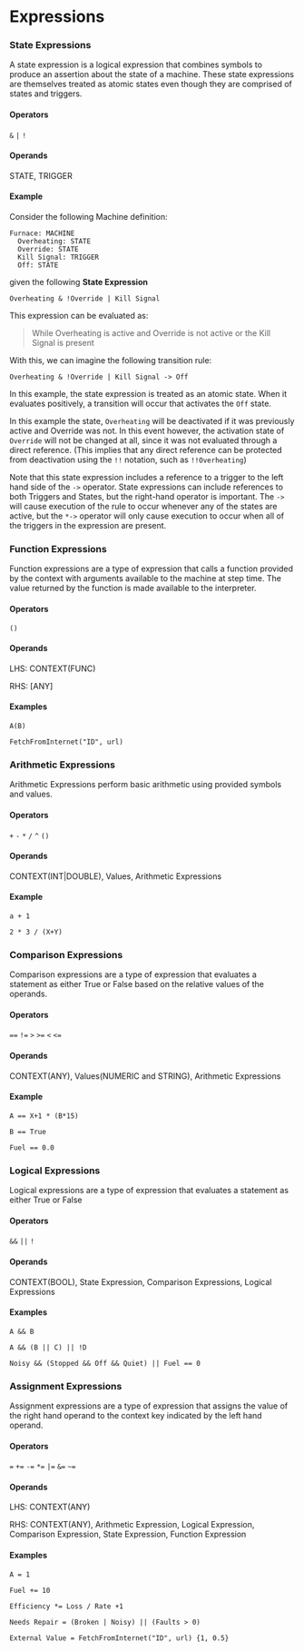 # Expressions

### State Expressions

A state expression is a logical expression that combines symbols to produce an assertion about the state of a machine.  These state expressions are themselves treated as atomic states even though they are comprised of states and triggers.  

#### Operators
`&` `|` `!`

#### Operands

STATE, TRIGGER

#### Example

Consider the following Machine definition:

```mpl
Furnace: MACHINE
  Overheating: STATE
  Override: STATE
  Kill Signal: TRIGGER
  Off: STATE
```

given the following **State Expression**

`Overheating & !Override | Kill Signal`

This expression can be evaluated as:
> While Overheating is active and Override is not active or the Kill Signal is present

With this, we can imagine the following transition rule:

```
Overheating & !Override | Kill Signal -> Off
```

In this example, the state expression is treated as an atomic state.  When it evaluates positively, a transition will occur that activates the `Off` state.

In this example the state, `Overheating` will be deactivated if it was previously active and Override was not.  In this event however, the activation state of `Override` will not be changed at all, since it was not evaluated through a direct reference.  (This implies that any direct reference can be protected from deactivation using the `!!` notation, such as `!!Overheating`)

Note that this state expression includes a reference to a trigger to the left hand side of the `->` operator.  State expressions can include references to both Triggers and States, but the right-hand operator is important.  The `->` will cause execution of the rule to occur whenever any of the states are active, but the `*->` operator will only cause execution to occur when all of the triggers in the expression are present.

### Function Expressions

Function expressions are a type of expression that calls a function provided by the context with arguments available to the machine at step time.  The value returned by the function is made available to the interpreter.

#### Operators

`()`

#### Operands

LHS: CONTEXT(FUNC) 

RHS: [ANY]

#### Examples

```
A(B)

FetchFromInternet("ID", url) 
```


### Arithmetic Expressions

Arithmetic Expressions perform basic arithmetic using provided symbols and values.

#### Operators

`+` `-` `*` `/` `^` `()`

#### Operands

CONTEXT(INT|DOUBLE), Values, Arithmetic Expressions

#### Example

```
a + 1
```

```
2 * 3 / (X+Y)
```

### Comparison Expressions

Comparison expressions are a type of expression that evaluates a statement as either True or False based on the relative values of the operands.

#### Operators

`==` `!=` `>` `>=` `<` `<=`

#### Operands

CONTEXT(ANY), Values(NUMERIC and STRING), Arithmetic Expressions

#### Example

```
A == X+1 * (B*15)

B == True

Fuel == 0.0
```

### Logical Expressions

Logical expressions are a type of expression that evaluates a statement as either True or False

#### Operators

`&&` `||` `!`

#### Operands

CONTEXT(BOOL), State Expression, Comparison Expressions, Logical Expressions

#### Examples

```
A && B

A && (B || C) || !D

Noisy && (Stopped && Off && Quiet) || Fuel == 0 
```



### Assignment Expressions

Assignment expressions are a type of expression that assigns the value of the right hand operand to the context key indicated by the left hand operand.

#### Operators

`=` `+=` `-=` `*=` `|=` `&=` `~=`

#### Operands

LHS: CONTEXT(ANY)

RHS: CONTEXT(ANY), Arithmetic Expression, Logical Expression, Comparison Expression, State Expression, Function Expression

#### Examples

```
A = 1

Fuel += 10

Efficiency *= Loss / Rate +1

Needs Repair = (Broken | Noisy) || (Faults > 0) 

External Value = FetchFromInternet("ID", url) {1, 0.5}
```
